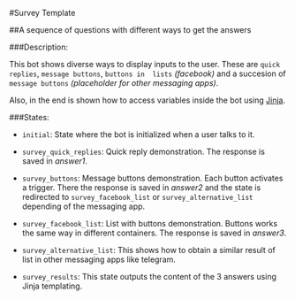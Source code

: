 #Survey Template

##A sequence of questions with different ways to get the answers

###Description:

This bot shows diverse ways to display inputs to the user. These are `quick replies`, `message buttons`, `buttons in 
lists` _(facebook)_ and a succesion of `message buttons` _(placeholder for other messaging apps)_. 

Also, in the end is shown how to access variables inside the bot using [Jinja](http://jinja.pocoo.org/).

###States:

- `initial`: State where the bot is initialized when a user talks to it.

- `survey_quick_replies`: Quick reply demonstration. The response is saved in _answer1_.

- `survey_buttons`: Message buttons demonstration. Each button activates a trigger. There the response is saved in 
_answer2_ and the state is redirected to `survey_facebook_list` or `survey_alternative_list` depending of the messaging app.

- `survey_facebook_list`: List with buttons demonstration. Buttons works the same way in different containers. The 
response is saved in _answer3_.

- `survey_alternative_list`: This shows how to obtain a similar result of list in other messaging apps like telegram.

- `survey_results`: This state outputs the content of the 3 answers using Jinja templating.
